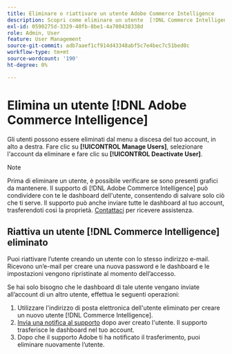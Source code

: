 ```yaml
---
title: Eliminare o riattivare un utente Adobe Commerce Intelligence
description: Scopri come eliminare un utente  [!DNL Commerce Intelligence] .
exl-id: 0590275d-3329-40fb-8be1-4a700438338d
role: Admin, User
feature: User Management
source-git-commit: adb7aaef1cf914d43348abf5c7e4bec7c51bed0c
workflow-type: tm+mt
source-wordcount: '190'
ht-degree: 0%

---
```


# Elimina un utente [!DNL Adobe Commerce Intelligence]

Gli utenti possono essere eliminati dal menu a discesa del tuo account, in alto a destra. Fare clic su **[!UICONTROL Manage Users]**, selezionare l&#39;account da eliminare e fare clic su **[!UICONTROL Deactivate User]**.

>[!NOTE]
>
>Prima di eliminare un utente, è possibile verificare se sono presenti grafici da mantenere. Il supporto di [!DNL Adobe Commerce Intelligence] può condividere con te le dashboard dell&#39;utente, consentendo di salvare solo ciò che ti serve. Il supporto può anche inviare tutte le dashboard al tuo account, trasferendoti così la proprietà. [Contattaci](../../guide-overview.md#Submitting-a-Support-Ticket) per ricevere assistenza.

## Riattiva un utente [!DNL Commerce Intelligence] eliminato

Puoi riattivare l’utente creando un utente con lo stesso indirizzo e-mail. Ricevono un’e-mail per creare una nuova password e le dashboard e le impostazioni vengono ripristinate al momento dell’accesso.

Se hai solo bisogno che le dashboard di tale utente vengano inviate all’account di un altro utente, effettua le seguenti operazioni:

1. Utilizzare l&#39;indirizzo di posta elettronica dell&#39;utente eliminato per creare un nuovo utente [!DNL Commerce Intelligence].
1. [Invia una notifica al supporto](https://experienceleague.adobe.com/docs/commerce-knowledge-base/kb/troubleshooting/miscellaneous/mbi-service-policies.html?lang=it) dopo aver creato l&#39;utente. Il supporto trasferisce le dashboard nel tuo account.
1. Dopo che il supporto Adobe ti ha notificato il trasferimento, puoi eliminare nuovamente l’utente.
